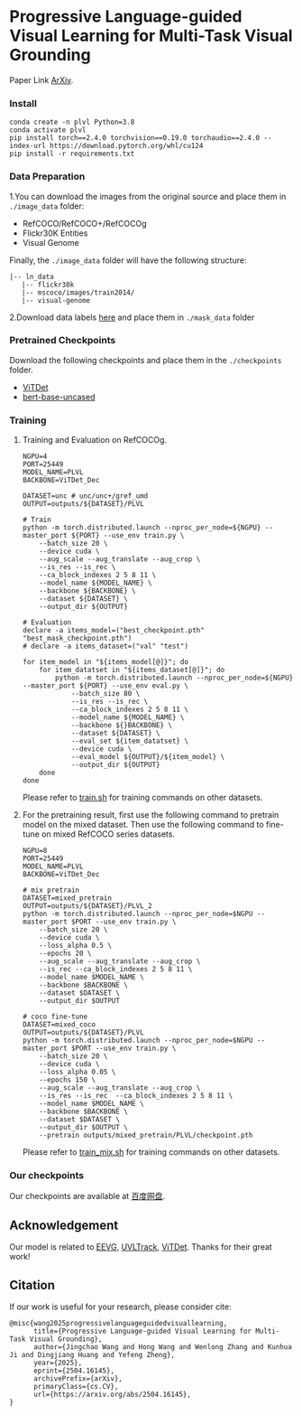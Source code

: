 # Progressive Language-guided Visual Learning for Multi-Task Visual Grounding

Paper Link [ArXiv](https://arxiv.org/abs/2504.16145).

### Install
```
conda create -n plvl Python=3.8
conda activate plvl
pip install torch==2.4.0 torchvision==0.19.0 torchaudio==2.4.0 --index-url https://download.pytorch.org/whl/cu124
pip install -r requirements.txt
```

### Data Preparation
1.You can download the images from the original source and place them in `./image_data` folder:
- RefCOCO/RefCOCO+/RefCOCOg
- Flickr30K Entities
- Visual Genome

Finally, the `./image_data` folder will have the following structure:

```angular2html
|-- ln_data
   |-- flickr30k
   |-- mscoco/images/train2014/
   |-- visual-genome
```

2.Download data labels [here](https://hkustconnect-my.sharepoint.com/:u:/g/personal/wchendb_connect_ust_hk/EbiPljj4dx5Ns-tAf3zR8_UBxiuM7kRh2VHKPoI6q58TcQ?e=WleUng) and place them in `./mask_data` folder

### Pretrained Checkpoints
Download the following checkpoints and place them in the `./checkpoints` folder.
- [ViTDet](https://dl.fbaipublicfiles.com/detectron2/ViTDet/COCO/cascade_mask_rcnn_vitdet_b/f325358525/model_final_435fa9.pkl)
- [bert-base-uncased](https://huggingface.co/bert-base-uncased)

### Training

1.  Training and Evaluation on RefCOCOg. 
    ```
    NGPU=4
    PORT=25449
    MODEL_NAME=PLVL
    BACKBONE=ViTDet_Dec
    
    DATASET=unc # unc/unc+/gref_umd
    OUTPUT=outputs/${DATASET}/PLVL
    
    # Train
    python -m torch.distributed.launch --nproc_per_node=${NGPU} --master_port ${PORT} --use_env train.py \
        --batch_size 20 \
        --device cuda \
        --aug_scale --aug_translate --aug_crop \
        --is_res --is_rec \
        --ca_block_indexes 2 5 8 11 \
        --model_name ${MODEL_NAME} \
        --backbone ${BACKBONE} \
        --dataset ${DATASET} \
        --output_dir ${OUTPUT}
    
    # Evaluation
    declare -a items_model=("best_checkpoint.pth" "best_mask_checkpoint.pth")
    # declare -a items_dataset=("val" "test")
    
    for item_model in "${items_model[@]}"; do
        for item_datatset in "${items_dataset[@]}"; do
            python -m torch.distributed.launch --nproc_per_node=${NGPU} --master_port ${PORT} --use_env eval.py \
                --batch_size 80 \
                --is_res --is_rec \
                --ca_block_indexes 2 5 8 11 \
                --model_name ${MODEL_NAME} \
                --backbone ${}BACKBONE} \
                --dataset ${DATASET} \
                --eval_set ${item_datatset} \
                --device cuda \
                --eval_model ${OUTPUT}/${item_model} \
                --output_dir ${OUTPUT}
        done
    done

    ```
    
    Please refer to [train.sh](train.sh) for training commands on other datasets.

2. For the pretraining result, first use the following command to pretrain model on the mixed dataset. Then use the following command to fine-tune on mixed RefCOCO series datasets. 
    ```
    NGPU=8
    PORT=25449
    MODEL_NAME=PLVL
    BACKBONE=ViTDet_Dec
    
    # mix pretrain
    DATASET=mixed_pretrain
    OUTPUT=outputs/${DATASET}/PLVL_2
    python -m torch.distributed.launch --nproc_per_node=$NGPU --master_port $PORT --use_env train.py \
        --batch_size 20 \
        --device cuda \
        --loss_alpha 0.5 \
        --epochs 20 \
        --aug_scale --aug_translate --aug_crop \
        --is_rec --ca_block_indexes 2 5 8 11 \
        --model_name $MODEL_NAME \
        --backbone $BACKBONE \
        --dataset $DATASET \
        --output_dir $OUTPUT
    
    # coco fine-tune
    DATASET=mixed_coco
    OUTPUT=outputs/${DATASET}/PLVL
    python -m torch.distributed.launch --nproc_per_node=$NGPU --master_port $PORT --use_env train.py \
        --batch_size 20 \
        --device cuda \
        --loss_alpha 0.05 \
        --epochs 150 \
        --aug_scale --aug_translate --aug_crop \
        --is_res --is_rec  --ca_block_indexes 2 5 8 11 \
        --model_name $MODEL_NAME \
        --backbone $BACKBONE \
        --dataset $DATASET \
        --output_dir $OUTPUT \
        --pretrain outputs/mixed_pretrain/PLVL/checkpoint.pth
    ```
    Please refer to [train_mix.sh](train_mix.sh) for training commands on other datasets.

### Our checkpoints

Our checkpoints are available at [百度网盘](https://pan.baidu.com/s/1ebbYBOxJZDojEAz9bjiieQ?pwd=gw75).

## Acknowledgement

Our model is related to [EEVG](https://github.com/chenwei746/EEVG), [UVLTrack](https://github.com/OpenSpaceAI/UVLTrack), [ViTDet](https://github.com/ViTAE-Transformer/ViTDet). Thanks for their great work!

## Citation
If our work is useful for your research, please consider cite:
```
@misc{wang2025progressivelanguageguidedvisuallearning,
      title={Progressive Language-guided Visual Learning for Multi-Task Visual Grounding}, 
      author={Jingchao Wang and Hong Wang and Wenlong Zhang and Kunhua Ji and Dingjiang Huang and Yefeng Zheng},
      year={2025},
      eprint={2504.16145},
      archivePrefix={arXiv},
      primaryClass={cs.CV},
      url={https://arxiv.org/abs/2504.16145}, 
}
```

[//]: # (## Star History)

[//]: # ()
[//]: # ([![Star History Chart]&#40;https://api.star-history.com/svg?repos=jcwang0602/PLVL&type=Date&#41;]&#40;https://star-history.com/#linhuixiao/HiVG&Date&#41;)